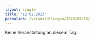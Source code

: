 ```yaml
---
layout: single
title: "12.02.2023"
permalink: /veranstaltungen/2023/02/12/
---
```


Keine Veranstaltung an diesem Tag.
